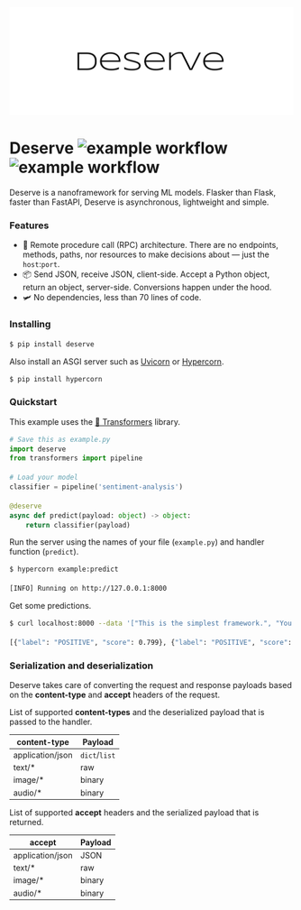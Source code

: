 ![Deserve](./deserve-logo.svg)

# Deserve ![example workflow](https://github.com/matiasbattocchia/deserve/actions/workflows/test.yml/badge.svg) ![example workflow](https://github.com/matiasbattocchia/deserve/actions/workflows/publish.yml/badge.svg)

Deserve is a nanoframework for serving ML models. Flasker than Flask, faster than FastAPI, Deserve is asynchronous, lightweight and simple.

### Features

* 🤙 Remote procedure call (RPC) architecture. There are no endpoints, methods, paths, nor resources to make decisions about — just the `host`:`port`.
* 📦 Send JSON, receive JSON, client-side. Accept a Python object, return an object, server-side. Conversions happen under the hood.
* 🛩️ No dependencies, less than 70 lines of code.

### Installing

```sh
$ pip install deserve
```

Also install an ASGI server such as [Uvicorn](https://www.uvicorn.org) or [Hypercorn](https://pgjones.gitlab.io/hypercorn).

```sh
$ pip install hypercorn
```

### Quickstart

This example uses the [🤗 Transformers](https://huggingface.co/docs/transformers/quicktour) library.

```py
# Save this as example.py
import deserve
from transformers import pipeline

# Load your model
classifier = pipeline('sentiment-analysis')

@deserve
async def predict(payload: object) -> object:
    return classifier(payload)
```

Run the server using the names of your file (`example.py`) and handler function (`predict`).

```sh
$ hypercorn example:predict

[INFO] Running on http://127.0.0.1:8000
```

Get some predictions.

```sh
$ curl localhost:8000 --data '["This is the simplest framework.", "You deserve it!"]'

[{"label": "POSITIVE", "score": 0.799}, {"label": "POSITIVE", "score": 0.998}]
```

### Serialization and deserialization

Deserve takes care of converting the request and response payloads based on the **content-type** and **accept** headers of the request.

List of supported **content-types** and the deserialized payload that is passed to the handler.

| content-type | Payload |
| ------------ | ------- |
| application/json | `dict`/`list` |
| text/* | raw |
| image/* | binary |
| audio/* | binary |

List of supported **accept** headers and the serialized payload that is returned.

| accept | Payload |
| ------ | ------- |
| application/json | JSON |
| text/* | raw |
| image/* | binary |
| audio/* | binary |

